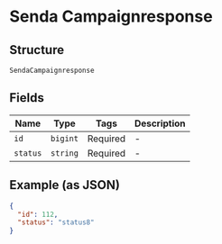 
# Senda Campaignresponse

## Structure

`SendaCampaignresponse`

## Fields

| Name | Type | Tags | Description |
|  --- | --- | --- | --- |
| `id` | `bigint` | Required | - |
| `status` | `string` | Required | - |

## Example (as JSON)

```json
{
  "id": 112,
  "status": "status8"
}
```

